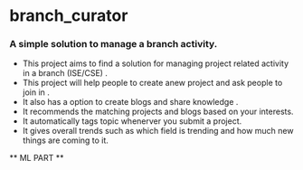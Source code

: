 # branch_curator

### A simple solution to manage a branch activity.

* This project aims to find a solution for managing project related activity in a branch (ISE/CSE) . 
* This project will help people to create anew project and ask people to join in .
* It also has a option to create blogs and share knowledge .
* It recommends the matching projects and blogs based on your interests.
* It automatically tags topic whenerver you submit a project.
* It gives overall trends such as which field is trending and how much new things are coming to it.

** ML PART **

